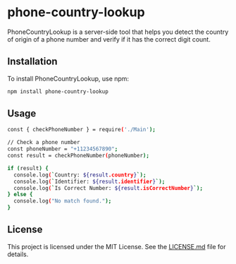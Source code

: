 # phone-country-lookup

PhoneCountryLookup is a server-side tool that helps you detect the country of origin of a phone number and verify if it has the correct digit count.

## Installation

To install PhoneCountryLookup, use npm:

```bash
npm install phone-country-lookup
```
## Usage
```bash
const { checkPhoneNumber } = require('./Main');

// Check a phone number
const phoneNumber = "+11234567890";
const result = checkPhoneNumber(phoneNumber);

if (result) {
  console.log(`Country: ${result.country}`);
  console.log(`Identifier: ${result.identifier}`);
  console.log(`Is Correct Number: ${result.isCorrectNumber}`);
} else {
  console.log("No match found.");
}
```
## License
This project is licensed under the MIT License. See the [LICENSE.md](LICENSE.md) file for details.
